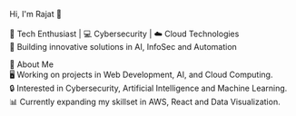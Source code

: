 Hi, I'm Rajat 👋<br/>
<br/>🌟 Tech Enthusiast | 💻 Cybersecurity | ☁️ Cloud Technologies <br/>
🚀 Building innovative solutions in AI, InfoSec and Automation<br/>

🔗 About Me<br/>
🖥️ Working on projects in Web Development, AI, and Cloud Computing.<br/>
🔒 Interested in Cybersecurity, Artificial Intelligence and Machine Learning.<br/>
📊 Currently expanding my skillset in AWS, React and Data Visualization.<br/>
